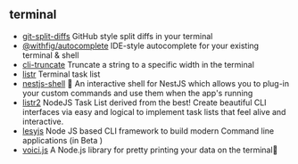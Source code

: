 ## terminal

- [git-split-diffs](https://github.com/banga/git-split-diffs) GitHub style split diffs in your terminal
- [@withfig/autocomplete](https://github.com/withfig/autocomplete) IDE-style autocomplete for your existing terminal & shell
- [cli-truncate](https://github.com/sindresorhus/cli-truncate) Truncate a string to a specific width in the terminal
- [listr](https://github.com/SamVerschueren/listr) Terminal task list
- [nestjs-shell](https://github.com/bmstefanski/nestjs-shell) 🐚 An interactive shell for NestJS which allows you to plug-in your custom commands and use them when the app's running
- [listr2](https://github.com/listr2/listr2) NodeJS Task List derived from the best! Create beautiful CLI interfaces via easy and logical to implement task lists that feel alive and interactive.
- [lesyjs](https://github.com/lokesh-coder/lesyjs) Node JS based CLI framework to build modern Command line applications (in Beta )
- [voici.js](https://github.com/larswaechter/voici.js) A Node.js library for pretty printing your data on the terminal🎨